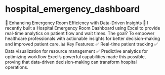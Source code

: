 # hospital_emergency_dashboard
🚨 Enhancing Emergency Room Efficiency with Data-Driven Insights 🚨
I recently built a Hospital Emergency Room Dashboard using Excel to provide real-time analytics on patient flow and wait times. The goal? To empower healthcare professionals with actionable insights for better decision-making and improved patient care.
📊 Key Features:
✅ Real-time patient tracking
✅ Data visualization for resource management
✅ Predictive analytics for optimizing workflow
Excel’s powerful capabilities made this possible, proving that data-driven decision-making can transform hospital operations.
